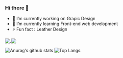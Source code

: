 ### Hi there 👋

<!--
**viccjiang/viccjiang** is a ✨ _special_ ✨ repository because its `README.md` (this file) appears on your GitHub profile.

Here are some ideas to get you started:

- 🔭 I’m currently working on ...
- 🌱 I’m currently learning ...
- 👯 I’m looking to collaborate on ...
- 🤔 I’m looking for help with ...
- 💬 Ask me about ...
- 📫 How to reach me: ...
- 😄 Pronouns: ...
- ⚡ Fun fact: ...
-->

- 🔭 I’m currently working on Grapic Design
- 🌱 I’m currently learning Front-end web development
- ⚡ Fun fact : Leather Design

<a href="https://github.com/anuraghazra/github-readme-stats">
  <img align="center" src="https://github-readme-stats.vercel.app/api/pin/?username=anuraghazra&repo=github-readme-stats" />
</a>
<a href="https://github.com/anuraghazra/convoychat">
  <img align="center" src="https://github-readme-stats.vercel.app/api/pin/?username=anuraghazra&repo=convoychat" />
</a>


![Anurag's github stats](https://github-readme-stats.vercel.app/api?username=viccjiang&theme=vue-dark&hide=stars,prs,issues,contribs)
![Top Langs](https://github-readme-stats.vercel.app/api/top-langs/?username=viccjiang&layout=compact&theme=vue-dark)




